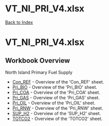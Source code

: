 # VT_NI_PRI_V4.xlsx

[Back to Index](../README.md)

# VT_NI_PRI_V4.xlsx

## Workbook Overview

North Island Primary Fuel Supply

- [Con_REF](Con_REF.md) - Overview of the 'Con_REF' sheet.
- [Pri_BIO](Pri_BIO.md) - Overview of the 'Pri_BIO' sheet.
- [Pri_COA](Pri_COA.md) - Overview of the 'Pri_COA' sheet.
- [Pri_GAS](Pri_GAS.md) - Overview of the 'Pri_GAS' sheet.
- [Pri_OIL](Pri_OIL.md) - Overview of the 'Pri_OIL' sheet.
- [Pri_RNW](Pri_RNW.md) - Overview of the 'Pri_RNW' sheet.
- [SUP_H2](SUP_H2.md) - Overview of the 'SUP_H2' sheet.
- [TOTCO2](TOTCO2.md) - Overview of the 'TOTCO2' sheet.

